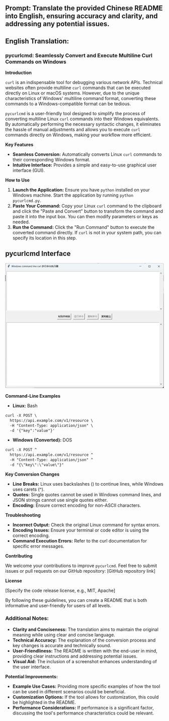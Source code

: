 ## **Prompt:** Translate the provided Chinese README into English, ensuring accuracy and clarity, and addressing any potential issues.

## **English Translation:**

### **pycurlcmd: Seamlessly Convert and Execute Multiline Curl Commands on Windows**

**Introduction**

`curl` is an indispensable tool for debugging various network APIs. Technical websites often provide multiline `curl` commands that can be executed directly on Linux or macOS systems. However, due to the unique characteristics of Windows' multiline command format, converting these commands to a Windows-compatible format can be tedious.

`pycurlcmd` is a user-friendly tool designed to simplify the process of converting multiline Linux `curl` commands into their Windows equivalents. By automatically performing the necessary syntactic changes, it eliminates the hassle of manual adjustments and allows you to execute `curl` commands directly on Windows, making your workflow more efficient.

**Key Features**

* **Seamless Conversion:** Automatically converts Linux `curl` commands to their corresponding Windows format.
* **Intuitive Interface:** Provides a simple and easy-to-use graphical user interface (GUI).

**How to Use**

1. **Launch the Application:** Ensure you have `python` installed on your Windows machine. Start the application by running `python pycurlcmd.py`.
2. **Paste Your Command:** Copy your Linux `curl` command to the clipboard and click the "Paste and Convert" button to transform the command and paste it into the input box. You can then modify parameters or keys as needed.
3. **Run the Command:** Click the "Run Command" button to execute the converted command directly. If `curl` is not in your system path, you can specify its location in this step.

## **pycurlcmd Interface**

![Screenshot](images/screenshot.png)

**Command-Line Examples**

* **Linux:** Bash

```
curl -X POST \
  https://api.example.com/v1/resource \
  -H "Content-Type: application/json" \
  -d '{"key":"value"}'
```

* **Windows (Converted):** DOS

```
curl -X POST ^
  https://api.example.com/v1/resource ^
  -H "Content-Type: application/json" ^
  -d "{\"key\":\"value\"}"
```

**Key Conversion Changes**

* **Line Breaks:** Linux uses backslashes (\) to continue lines, while Windows uses carets (^).
* **Quotes:** Single quotes cannot be used in Windows command lines, and JSON strings cannot use single quotes either.
* **Encoding:** Ensure correct encoding for non-ASCII characters.

**Troubleshooting**

* **Incorrect Output:** Check the original Linux command for syntax errors.
* **Encoding Issues:** Ensure your terminal or code editor is using the correct encoding.
* **Command Execution Errors:** Refer to the curl documentation for specific error messages.

**Contributing**

We welcome your contributions to improve `pycurlcmd`. Feel free to submit issues or pull requests on our GitHub repository: [GitHub repository link]

**License**

[Specify the code release license, e.g., MIT, Apache]

By following these guidelines, you can create a README that is both informative and user-friendly for users of all levels. 

### **Additional Notes:**

* **Clarity and Conciseness:** The translation aims to maintain the original meaning while using clear and concise language.
* **Technical Accuracy:** The explanation of the conversion process and key changes is accurate and technically sound.
* **User-Friendliness:** The README is written with the end-user in mind, providing clear instructions and addressing potential issues.
* **Visual Aid:** The inclusion of a screenshot enhances understanding of the user interface.

**Potential Improvements:**

* **Example Use Cases:** Providing more specific examples of how the tool can be used in different scenarios could be beneficial.
* **Customization Options:** If the tool allows for customization, this could be highlighted in the README.
* **Performance Considerations:** If performance is a significant factor, discussing the tool's performance characteristics could be relevant.

